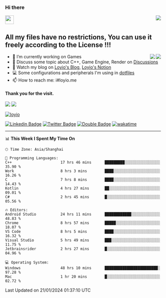 <h3 align="left">Hi there</h3>
<img src='https://em-content.zobj.net/source/animated-noto-color-emoji/356/waving-hand_light-skin-tone_1f44b-1f3fb_1f3fb.gif' width='28' />
<a align="right" href="https://github.com/loyio/loyio/blob/master/STAR/README.md"><img align="right" src="https://img.shields.io/badge/LOYIO-STAR-green" /></a>

## All my files have no restrictions, You can use it freely according to the License !!!

<a href="https://github.com/loyio#gh-light-mode-only">
     <img align="right"  src="https://loy-readme.vercel.app/api/top-langs/?username=loyio&langs_count=6&hide=css,html,jupyter%20notebook" />
</a>

<a href="https://github.com/loyio#gh-dark-mode-only">
  <img align="right"  src="https://loy-readme.vercel.app/api/top-langs/?username=loyio&langs_count=6&theme=slateorange&hide=css,html,jupyter%20notebook" />
</a>



- 🔭 I’m currently working on Games
- 💬 Discuss some topic about C++, Game Engine, Render on [Discussions](https://github.com/loyio/loyio/discussions)
- 📔 Watch my blog on [Loyio's Blog](https://loyio.me), [Loyio's Notion](https://loyio.notion.site/loyio/Loyio-s-Dashboard-2f56bd29222a445ea9d9e8802a1ac83b)
- 💻 Some configurations and peripherals I'm using in [dotfiles](https://github.com/loyio/dotfiles)
- 📫 How to reach me: i#loyio.me


#### Thank you for the visit.
<img src="http://profile-counter.glitch.me/loyio/count.svg" />

<img src="https://loy-readme.vercel.app/api?username=loyio&show_icons=true&hide=stars&include_all_commits=true&hide_title=true&theme=slateorange" />

     

[![loyio](https://github-profile-trophy.vercel.app/?username=loyio&theme=onedark&column=4)](https://github.com/loyio)

[![Linkedin Badge](https://img.shields.io/badge/-@loyio-0077b5?style=flat-square&logo=Linkedin&logoColor=white&labelColor=0077b5&link=https://www.linkedin.com/in/loyio-hex-363172158/)](https://www.linkedin.com/in/loyio-hex-363172158/)
[![Twitter Badge](https://img.shields.io/badge/-@loyiome-000000?style=flat-square&labelColor=000000&logo=x&logoColor=white&link=https://twitter.com/loyiome)](https://twitter.com/loyiome)
[![Double Badge](https://img.shields.io/badge/@loyio-007722?style=flat&logo=Douban&logoColor=white)](https://www.douban.com/people/susmote)
[![wakatime](https://wakatime.com/badge/user/c0ddc104-5a20-41d1-ab9a-c4d9ea20a4d9.svg)](https://wakatime.com/@c0ddc104-5a20-41d1-ab9a-c4d9ea20a4d9)

-------
<!--START_SECTION:waka-->
📊 **This Week I Spent My Time On** 

```text
🕑︎ Time Zone: Asia/Shanghai

💬 Programming Languages: 
C++                      17 hrs 46 mins      █████████░░░░░░░░░░░░░░░░   35.90 % 
Work                     8 hrs 3 mins        ████░░░░░░░░░░░░░░░░░░░░░   16.26 % 
C                        7 hrs 8 mins        ████░░░░░░░░░░░░░░░░░░░░░   14.43 % 
Kotlin                   4 hrs 27 mins       ██░░░░░░░░░░░░░░░░░░░░░░░   09.01 % 
C#                       2 hrs 45 mins       █░░░░░░░░░░░░░░░░░░░░░░░░   05.56 % 

🔥 Editors: 
Android Studio           24 hrs 11 mins      ████████████░░░░░░░░░░░░░   48.83 % 
Chrome                   8 hrs 57 mins       █████░░░░░░░░░░░░░░░░░░░░   18.07 % 
VS Code                  8 hrs 5 mins        ████░░░░░░░░░░░░░░░░░░░░░   16.32 % 
Visual Studio            5 hrs 49 mins       ███░░░░░░░░░░░░░░░░░░░░░░   11.75 % 
Jetbrainsrider           2 hrs 27 mins       █░░░░░░░░░░░░░░░░░░░░░░░░   04.96 % 

💻 Operating System: 
Windows                  48 hrs 10 mins      ████████████████████████░   97.28 % 
Mac                      1 hr 20 mins        █░░░░░░░░░░░░░░░░░░░░░░░░   02.72 % 
```


 Last Updated on 21/01/2024 01:37:10 UTC
<!--END_SECTION:waka-->
